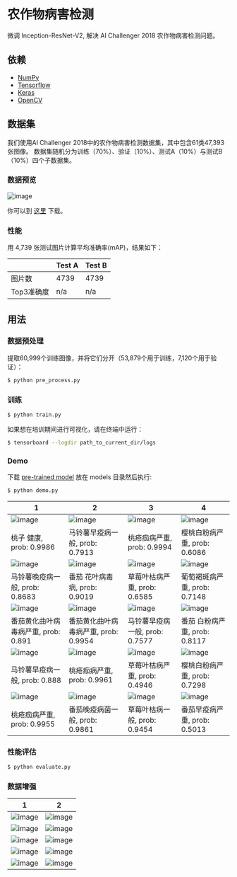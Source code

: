 # 农作物病害检测

微调 Inception-ResNet-V2, 解决 AI Challenger 2018 农作物病害检测问题。


## 依赖

- [NumPy](http://docs.scipy.org/doc/numpy-1.10.1/user/install.html)
- [Tensorflow](https://www.tensorflow.org/versions/r0.8/get_started/os_setup.html)
- [Keras](https://keras.io/#installation)
- [OpenCV](https://opencv-python-tutroals.readthedocs.io/en/latest/)

## 数据集

我们使用AI Challenger 2018中的农作物病害检测数据集，其中包含61类47,393张图像。 数据集随机分为训练（70%）、验证（10%）、测试A（10%）与测试B（10%）四个子数据集。

### 数据预览
 ![image](https://github.com/foamliu/Crop-Disease-Detection/raw/master/images/dataset.png)

你可以到 [这里](https://challenger.ai/dataset/pdd2018) 下载。

### 性能
用 4,739 张测试图片计算平均准确率(mAP)，结果如下：

| |Test A|Test B|
|---|---|---|
|图片数|4739|4739|
|Top3准确度|n/a|n/a|

## 用法

### 数据预处理
提取60,999个训练图像，并将它们分开（53,879个用于训练，7,120个用于验证）：
```bash
$ python pre_process.py
```

### 训练
```bash
$ python train.py
```

如果想在培训期间进行可视化，请在终端中运行：
```bash
$ tensorboard --logdir path_to_current_dir/logs
```

### Demo
下载 [pre-trained model](https://github.com/foamliu/Crop-Disease-Detection/releases/download/v1.0/model.11-0.6262.hdf5) 放在 models 目录然后执行:

```bash
$ python demo.py
```

1 | 2 | 3 | 4 |
|---|---|---|---|
|![image](https://github.com/foamliu/Crop-Disease-Detection/raw/master/images/0_out.png)  | ![image](https://github.com/foamliu/Crop-Disease-Detection/raw/master/images/1_out.png) | ![image](https://github.com/foamliu/Crop-Disease-Detection/raw/master/images/2_out.png)| ![image](https://github.com/foamliu/Crop-Disease-Detection/raw/master/images/3_out.png) |
|桃子  健康, prob: 0.9986|马铃薯早疫病一般, prob: 0.7913|桃疮痂病严重, prob: 0.9994|樱桃白粉病严重, prob: 0.6086|
|![image](https://github.com/foamliu/Crop-Disease-Detection/raw/master/images/4_out.png)  | ![image](https://github.com/foamliu/Crop-Disease-Detection/raw/master/images/5_out.png) | ![image](https://github.com/foamliu/Crop-Disease-Detection/raw/master/images/6_out.png)| ![image](https://github.com/foamliu/Crop-Disease-Detection/raw/master/images/7_out.png) |
|马铃薯晚疫病一般, prob: 0.8683|番茄 花叶病毒病, prob: 0.9019|草莓叶枯病严重, prob: 0.6585|葡萄褐斑病严重, prob: 0.7148|
|![image](https://github.com/foamliu/Crop-Disease-Detection/raw/master/images/8_out.png)  | ![image](https://github.com/foamliu/Crop-Disease-Detection/raw/master/images/9_out.png) |![image](https://github.com/foamliu/Crop-Disease-Detection/raw/master/images/10_out.png) | ![image](https://github.com/foamliu/Crop-Disease-Detection/raw/master/images/11_out.png)|
|番茄黄化曲叶病毒病严重, prob: 0.891|番茄黄化曲叶病毒病严重, prob: 0.9954|马铃薯早疫病一般, prob: 0.7577|番茄 白粉病严重, prob: 0.8117|
|![image](https://github.com/foamliu/Crop-Disease-Detection/raw/master/images/12_out.png)  | ![image](https://github.com/foamliu/Crop-Disease-Detection/raw/master/images/13_out.png) |![image](https://github.com/foamliu/Crop-Disease-Detection/raw/master/images/14_out.png)| ![image](https://github.com/foamliu/Crop-Disease-Detection/raw/master/images/15_out.png)|
|马铃薯早疫病一般, prob: 0.888|桃疮痂病严重, prob: 0.9961|草莓叶枯病严重, prob: 0.4946|樱桃白粉病严重, prob: 0.7298|
|![image](https://github.com/foamliu/Crop-Disease-Detection/raw/master/images/16_out.png) | ![image](https://github.com/foamliu/Crop-Disease-Detection/raw/master/images/17_out.png) | ![image](https://github.com/foamliu/Crop-Disease-Detection/raw/master/images/18_out.png) | ![image](https://github.com/foamliu/Crop-Disease-Detection/raw/master/images/19_out.png) |
|桃疮痂病严重, prob: 0.9955|番茄晚疫病菌一般, prob: 0.9861|草莓叶枯病一般, prob: 0.9454|番茄早疫病严重, prob: 0.5013|


### 性能评估
```bash
$ python evaluate.py
```

### 数据增强
1 | 2 |
|---|---|
|![image](https://github.com/foamliu/Crop-Disease-Detection/raw/master/images/sample_0.jpg)  | ![image](https://github.com/foamliu/Crop-Disease-Detection/raw/master/images/sample_1.jpg) |
|![image](https://github.com/foamliu/Crop-Disease-Detection/raw/master/images/sample_2.jpg)  | ![image](https://github.com/foamliu/Crop-Disease-Detection/raw/master/images/sample_3.jpg) |
|![image](https://github.com/foamliu/Crop-Disease-Detection/raw/master/images/sample_4.jpg)  | ![image](https://github.com/foamliu/Crop-Disease-Detection/raw/master/images/sample_5.jpg) |
|![image](https://github.com/foamliu/Crop-Disease-Detection/raw/master/images/sample_6.jpg)  | ![image](https://github.com/foamliu/Crop-Disease-Detection/raw/master/images/sample_7.jpg) |
|![image](https://github.com/foamliu/Crop-Disease-Detection/raw/master/images/sample_8.jpg)  | ![image](https://github.com/foamliu/Crop-Disease-Detection/raw/master/images/sample_9.jpg) |